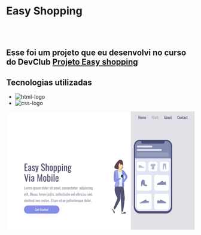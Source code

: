 
<h1>Easy Shopping</h1>
<br>
<br>

<h2>Esse foi um projeto que eu desenvolvi no curso do DevClub <a href="https://suzimaramoura.github.io/easy-shopping/" > Projeto Easy shopping</a></h2>
<h2>Tecnologias utilizadas</h2>

 - <img src="https://img.shields.io/badge/HTML5-E34F26?style=for-the-badge&logo=html5&logoColor=white" alt="html-logo" />
 - <img src="https://img.shields.io/badge/CSS3-1572B6?style=for-the-badge&logo=css3&logoColor=white" alt="css-logo" />

<img src="https://github.com/SuzimaraMoura/easy-shopping/blob/main/assets/desktop.jpg?raw=true" />
<br>

